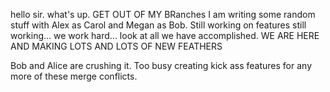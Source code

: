 hello sir. what's up. GET OUT OF MY BRanches
I am writing some random stuff with Alex as Carol and Megan as Bob.  Still working on features
still working... we work hard... look at all we have accomplished.
WE ARE HERE AND MAKING LOTS AND LOTS OF NEW FEATHERS

Bob and Alice are crushing it. Too busy creating kick ass features for any more of these merge conflicts. 
